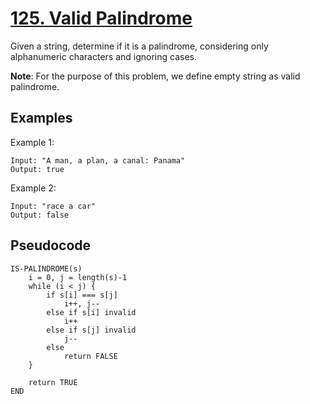 # [125. Valid Palindrome](https://leetcode.com/problems/valid-palindrome/)

Given a string, determine if it is a palindrome, considering only alphanumeric characters and ignoring cases.

**Note**: For the purpose of this problem, we define empty string as valid palindrome.

## Examples

Example 1:

```
Input: "A man, a plan, a canal: Panama"
Output: true
```

Example 2:

```
Input: "race a car"
Output: false
```

## Pseudocode

```
IS-PALINDROME(s)
    i = 0, j = length(s)-1
    while (i < j) {
        if s[i] === s[j]
            i++, j--
        else if s[i] invalid
            i++
        else if s[j] invalid
            j--
        else
            return FALSE
    }

    return TRUE
END

```
